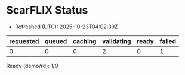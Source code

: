 ﻿# ScarFLIX Status

* Refreshed (UTC): 2025-10-23T04:02:39Z

| requested | queued | caching | validating | ready | failed |
|-----------|--------|---------|------------|-------|--------|
| 0 | 0 | 0 | 2 | 0 | 1 |

Ready (demo/rd): 1/0
